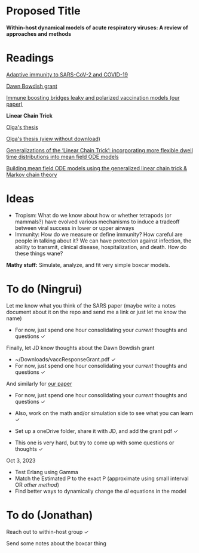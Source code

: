 # Proposed Title
**Within-host dynamical models of acute respiratory viruses: A review of approaches and methods**

# Readings
[Adaptive immunity to SARS-CoV-2 and COVID-19](https://pubmed.ncbi.nlm.nih.gov/33497610/)

[Dawn Bowdish grant](https://mcmasteru365-my.sharepoint.com/:b:/g/personal/xien6_mcmaster_ca/EWOYlawx391Gowrq2UV190UB3B_kw_RTMskuOeI9vxClmg?e=3hXkjt)

[Immune boosting bridges leaky and polarized vaccination models (our paper)](https://www.medrxiv.org/content/10.1101/2023.07.14.23292670v2)

**Linear Chain Trick**

[Olga's thesis](https://macsphere.mcmaster.ca/bitstream/11375/11231/1/fulltext.pdf)

[Olga's thesis (view without download)](https://mcmasteru365-my.sharepoint.com/:b:/g/personal/xien6_mcmaster_ca/Efmc21R_qWROkq4QHVNRNZQBUZsCMQQqdSqahHd9SJr3NQ?e=e9bQ1r)

[Generalizations of the ‘Linear Chain Trick’: incorporating more flexible dwell time distributions into mean field ODE models](https://link.springer.com/article/10.1007/s00285-019-01412-w)

[Building mean field ODE models using the generalized linear chain trick & Markov chain theory](https://www.tandfonline.com/doi/full/10.1080/17513758.2021.1912418)

# Ideas
- Tropism: What do we know about how or whether tetrapods (or mammals?) have evolved various mechanisms to induce a tradeoff between viral success in lower or upper airways
- Immunity: How do we measure or define immunity? How careful are people in talking about it? We can have protection against infection, the ability to transmit, clinical disease, hospitalization, and death. How do these things wane?

**Mathy stuff:** Simulate, analyze, and fit very simple boxcar models.

# To do (Ningrui)

Let me know what you think of the SARS paper (maybe write a notes document about it on the repo and send me a link or just let me know the name)
* For now, just spend one hour consolidating your _current_ thoughts and questions ✓

Finally, let JD know thoughts about the Dawn Bowdish grant
* ~/Downloads/vaccResponseGrant.pdf ✓
* For now, just spend one hour consolidating your _current_ thoughts and questions ✓

And similarly for [our paper](https://www.medrxiv.org/content/10.1101/2023.07.14.23292670v2)
* For now, just spend one hour consolidating your _current_ thoughts and questions ✓
* Also, work on the math and/or simulation side to see what you can learn ✓

* Set up a oneDrive folder, share it with JD, and add the grant pdf ✓
* This one is very hard, but try to come up with some questions or thoughts ✓

Oct 3, 2023
* Test Erlang using Gamma
* Match the Estimated P to the exact P (approximate using small interval OR *other method*)
* Find better ways to dynamically change the *dI* equations in the model

# To do (Jonathan)

Reach out to within-host group ✓

Send some notes about the boxcar thing
